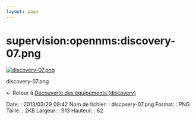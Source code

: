 ```yaml
---
layout: page
---
```


supervision:opennms:discovery-07.png
====================================

[![discovery-07.png](../..//assets/media/supervision/opennms/discovery-07.png@cache=&w=900&h=61 "discovery-07.png")](../..//assets/media/supervision/opennms/discovery-07.png@cache= "Afficher le fichier original")

discovery-07.png

← Retour à [Découverte des équipements
(discovery)](../../../opennms/discovery.html "opennms:discovery")

Date:
:   2013/03/29 09:42
Nom de fichier:
:   discovery-07.png
Format:
:   PNG
Taille:
:   2KB
Largeur:
:   913
Hauteur:
:   62

